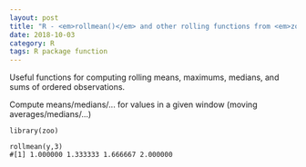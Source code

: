 ```yaml
---
layout: post
title: "R - <em>rollmean()</em> and other rolling functions from <em>zoo</em> package"
date: 2018-10-03
category: R
tags: R package function
---
```



Useful functions for computing rolling means, maximums, medians, and sums of ordered observations.

Compute means/medians/... for values in a given window (moving averages/medians/...)

```
library(zoo)

rollmean(y,3)
#[1] 1.000000 1.333333 1.666667 2.000000
```

